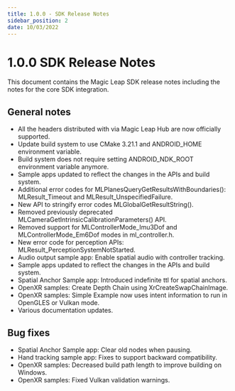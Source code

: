 ```yaml
---
title: 1.0.0 - SDK Release Notes
sidebar_position: 2
date: 10/03/2022
---
```


# 1.0.0 SDK Release Notes

This document contains the Magic Leap SDK release notes including the notes for the core SDK integration.

## General notes

*   All the headers distributed with via Magic Leap Hub are now officially supported.
*   Update build system to use CMake 3.21.1 and ANDROID\_HOME environment variable.
*   Build system does not require setting ANDROID\_NDK\_ROOT environment variable anymore.
*   Sample apps updated to reflect the changes in the APIs and build system.
*   Additional error codes for MLPlanesQueryGetResultsWithBoundaries(): MLResult\_Timeout and MLResult\_UnspecifiedFailure.
*   New API to stringify error codes MLGlobalGetResultString().
*   Removed previously deprecated MLCameraGetIntrinsicCalibrationParameters() API.
*   Removed support for MLControllerMode\_Imu3Dof and MLControllerMode\_Em6Dof modes in ml\_controller.h.
*   New error code for perception APIs: MLResult\_PerceptionSystemNotStarted.
*   Audio output sample app: Enable spatial audio with controller tracking.
*   Sample apps updated to reflect the changes in the APIs and build system.
*   Spatial Anchor Sample app: Introduced indefinite ttl for spatial anchors.
*   OpenXR samples: Create Depth Chain using XrCreateSwapChainImage.
*   OpenXR samples: Simple Example now uses intent information to run in OpenGLES or Vulkan mode.
*   Various documentation updates.

## Bug fixes

* Spatial Anchor Sample app: Clear old nodes when pausing.
* Hand tracking sample app: Fixes to support backward compatibility.
* OpenXR samples: Decreased build path length to improve building on Windows.
* OpenXR samples: Fixed Vulkan validation warnings.

